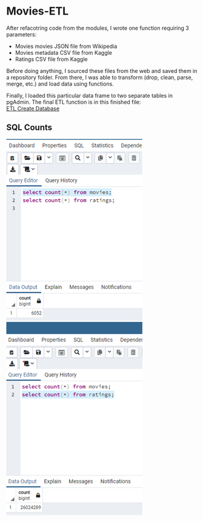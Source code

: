 # Movies-ETL
After refacotring code from the modules, I wrote one function requiring 3 parameters:  
* Movies movies JSON file from Wikipedia
* Movies metadata CSV file from Kaggle
* Ratings CSV file from Kaggle  
    
Before doing anything, I sourced these files from the web and saved them in a repository folder.  From there, I was able to transform (drop, clean, parse, merge, etc.) and load data using functions.
  
Finally, I loaded this particular data frame to two separate tables in pgAdmin.  The final ETL function is in this finished file:  
[ETL Create Database](/ETL_create_database.ipynb)
  
## SQL Counts
![Movies Query](/Resources/movies_query.png "Movies Query")  
![Ratings Query](/Resources/ratings_query.png "Ratings Query")
